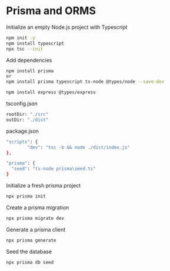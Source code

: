 # Prisma and ORMS

Initialize an empty Node.js project with Typescript

```bash
npm init -y
npm install typescript
npx tsc --init
```

Add dependencies

```bash
npm install prisma
or
npm install prisma typescript ts-node @types/node --save-dev
```

```bash
npm install express @types/express
```

tsconfig.json

```bash
rootDir: "./src"
outDir: "./dist"
```

package.json

```bash
"scripts": {
        "dev": "tsc -b && node ./dist/index.js"
},

"prisma": {
  "seed": "ts-node prisma\seed.ts"
}
```

Initialize a fresh prisma project

```bash
npx prisma init
```

Create a prisma migration

```bash
npx prisma migrate dev
```

Generate a prisma client

```bash
npx prisma generate
```

Seed the database

```bash
npx prisma db seed
```
